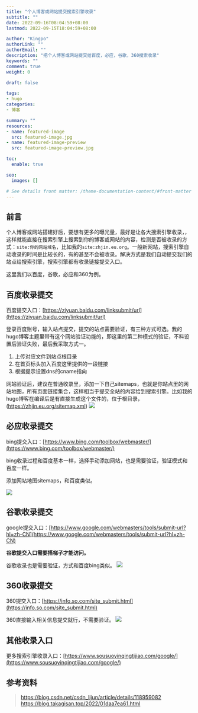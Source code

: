 ```yaml
---
title: "个人博客或网站提交搜索引擎收录"
subtitle: ""
date: 2022-09-16T08:04:59+08:00
lastmod: 2022-09-15T18:04:59+08:00

author: "Kingpo"
authorLink: ""
authorEmail: ""
description: "把个人博客或网站提交给百度，必应，谷歌，360搜索收录"
keywords: ""
comment: true
weight: 0

draft: false

tags:
- hugo
categories:
- 博客

summary: ""
resources:
- name: featured-image
  src: featured-image.jpg
- name: featured-image-preview
  src: featured-image-preview.jpg

toc:
  enable: true

seo:
  images: []

# See details front matter: /theme-documentation-content/#front-matter
---
```


<!--more-->
## 前言
个人博客或网站搭建好后，要想有更多的曝光量，最好是让各大搜索引擎收录，，这样就能直接在搜索引擎上搜索到你的博客或网站的内容，检测是否被收录的方式：`site:你的网站域名`，比如我的`site:zhjin.eu.org`。一般新网站，搜索引擎自动收录的时间是比较长的，有的甚至不会被收录。解决方式是我们自动提交我们的站点给搜索引擎，搜索引擎都有收录链接提交入口。

这里我们以百度，谷歌，必应和360为例。

## 百度收录提交
百度提交入口：[https://ziyuan.baidu.com/linksubmit/url](https://ziyuan.baidu.com/linksubmit/url)

登录百度账号，输入站点提交，提交的站点需要验证，有三种方式可选。我的hugo博客主题里带有这个网站验证功能的，即这里的第二种模式的验证，不料设置后验证失败，最后我采取方式一。
1. 上传对应文件到站点根目录
2. 在首页标头加入百度这里提供的一段链接
3. 根据提示设置dns的cname指向

网站验证后，建议在普通收录里，添加一下自己sitemaps，也就是你站点里的网站地图，所有页面链接集合，这样相当于提交全站的内容给到搜索引擎。比如我的hugo博客在编译后是有直接生成这个文件的，位于根目录，(https://zhjin.eu.org/sitemap.xml)
![](https://s3.bmp.ovh/imgs/2022/09/16/d116791cc734b379.png)


## 必应收录提交
bing提交入口：[https://www.bing.com/toolbox/webmaster/](https://www.bing.com/toolbox/webmaster/)

bing收录过程和百度基本一样，选择手动添加网站，也是需要验证，验证模式和百度一样。

添加网站地图sitemaps，和百度类似。

![](https://s3.bmp.ovh/imgs/2022/09/16/320d3eb9c0f50ff2.png)


## 谷歌收录提交
google提交入口：[https://www.google.com/webmasters/tools/submit-url?hl=zh-CN](https://www.google.com/webmasters/tools/submit-url?hl=zh-CN)

**谷歌提交入口需要搭梯子才能访问。**

谷歌收录也是需要验证，方式和百度bing类似。
![](https://s3.bmp.ovh/imgs/2022/09/16/91bc360e4fc34fbc.png)


## 360收录提交
360提交入口：[https://info.so.com/site_submit.html](https://info.so.com/site_submit.html)

360直接输入相关信息提交就行，不需要验证。
![](https://s3.bmp.ovh/imgs/2022/09/16/1cd61daf864b9fda.png)


## 其他收录入口
更多搜索引擎收录入口：[https://www.sousuoyinqingtijiao.com/google/](https://www.sousuoyinqingtijiao.com/google/)

## 参考资料
> https://blog.csdn.net/csdn_lijun/article/details/118959082
> https://blog.takagisan.top/2022/01daa7ea61.html